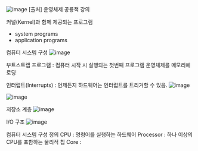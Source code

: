 ![image](https://sj-obsidian-bucket.s3.ap-northeast-2.amazonaws.com/212fe7404822fbf6fcf1469213585fef.png)
[출처] 운영체제 공룡책 강의

커널(Kernel)과 함께 제공되는 프로그램
- system programs
- application programs

컴퓨터 시스템 구성
![image](https://sj-obsidian-bucket.s3.ap-northeast-2.amazonaws.com/8eb51288243c1ffe5441e110185655e9.png)

부트스트랩 프로그램
: 컴퓨터 시작 시 실행되는 첫번째 프로그램
운영체제를 메모리에 로딩

인터럽트(Interrupts)
: 언제든지 하드웨어는 인터럽트를 트리거할 수 있음.
![image](https://sj-obsidian-bucket.s3.ap-northeast-2.amazonaws.com/7bbfa79f28d3f592e7e5e79b5bdf5c8b.png)

![image](https://sj-obsidian-bucket.s3.ap-northeast-2.amazonaws.com/aeeca577ea79ac05795cb40f5da3e75e.png)

저장소 계층
![image](https://sj-obsidian-bucket.s3.ap-northeast-2.amazonaws.com/f02e2c350b5962bb733ad7f3013f3ce3.png)

I/O 구조
![image](https://sj-obsidian-bucket.s3.ap-northeast-2.amazonaws.com/e5c18a526cdf075850e4d6c6341cb738.png)


컴퓨터 시스템 구성 정의
CPU : 명령어를 실행하는 하드웨어
Processor : 하나 이상의 CPU를 포함하는 물리적 칩
Core : 